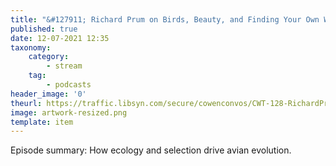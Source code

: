 ```yaml
---
title: "&#127911; Richard Prum on Birds, Beauty, and Finding Your Own Way"
published: true
date: 12-07-2021 12:35
taxonomy:
    category:
        - stream
    tag:
        - podcasts
header_image: '0'
theurl: https://traffic.libsyn.com/secure/cowenconvos/CWT-128-RichardPrum-podcast-final.mp3?dest-id=850607
image: artwork-resized.png
template: item
--- 
```

Episode summary: How ecology and selection drive avian evolution.
